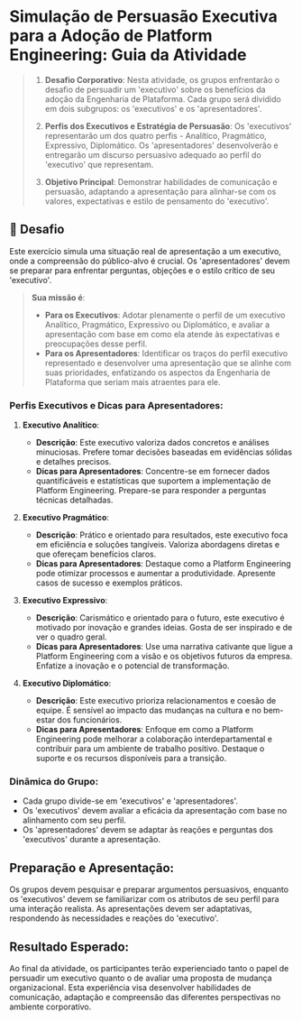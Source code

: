 # Simulação de Persuasão Executiva para a Adoção de Platform Engineering: Guia da Atividade

> 1. **Desafio Corporativo**: Nesta atividade, os grupos enfrentarão o desafio de persuadir um 'executivo' sobre os benefícios da adoção da Engenharia de Plataforma. Cada grupo será dividido em dois subgrupos: os 'executivos' e os 'apresentadores'.
> 
> 2. **Perfis dos Executivos e Estratégia de Persuasão**: Os 'executivos' representarão um dos quatro perfis - Analítico, Pragmático, Expressivo, Diplomático. Os 'apresentadores' desenvolverão e entregarão um discurso persuasivo adequado ao perfil do 'executivo' que representam.
> 
> 3. **Objetivo Principal**: Demonstrar habilidades de comunicação e persuasão, adaptando a apresentação para alinhar-se com os valores, expectativas e estilo de pensamento do 'executivo'.

## 🚀 Desafio
Este exercício simula uma situação real de apresentação a um executivo, onde a compreensão do público-alvo é crucial. Os 'apresentadores' devem se preparar para enfrentar perguntas, objeções e o estilo crítico de seu 'executivo'.

> **Sua missão é**:
> - **Para os Executivos**: Adotar plenamente o perfil de um executivo Analítico, Pragmático, Expressivo ou Diplomático, e avaliar a apresentação com base em como ela atende às expectativas e preocupações desse perfil.
> - **Para os Apresentadores**: Identificar os traços do perfil executivo representado e desenvolver uma apresentação que se alinhe com suas prioridades, enfatizando os aspectos da Engenharia de Plataforma que seriam mais atraentes para ele.

### Perfis Executivos e Dicas para Apresentadores:

1. **Executivo Analítico**:
   - **Descrição**: Este executivo valoriza dados concretos e análises minuciosas. Prefere tomar decisões baseadas em evidências sólidas e detalhes precisos.
   - **Dicas para Apresentadores**: Concentre-se em fornecer dados quantificáveis e estatísticas que suportem a implementação de Platform Engineering. Prepare-se para responder a perguntas técnicas detalhadas.

2. **Executivo Pragmático**:
   - **Descrição**: Prático e orientado para resultados, este executivo foca em eficiência e soluções tangíveis. Valoriza abordagens diretas e que ofereçam benefícios claros.
   - **Dicas para Apresentadores**: Destaque como a Platform Engineering pode otimizar processos e aumentar a produtividade. Apresente casos de sucesso e exemplos práticos.

3. **Executivo Expressivo**:
   - **Descrição**: Carismático e orientado para o futuro, este executivo é motivado por inovação e grandes ideias. Gosta de ser inspirado e de ver o quadro geral.
   - **Dicas para Apresentadores**: Use uma narrativa cativante que ligue a Platform Engineering com a visão e os objetivos futuros da empresa. Enfatize a inovação e o potencial de transformação.

4. **Executivo Diplomático**:
   - **Descrição**: Este executivo prioriza relacionamentos e coesão de equipe. É sensível ao impacto das mudanças na cultura e no bem-estar dos funcionários.
   - **Dicas para Apresentadores**: Enfoque em como a Platform Engineering pode melhorar a colaboração interdepartamental e contribuir para um ambiente de trabalho positivo. Destaque o suporte e os recursos disponíveis para a transição.

### Dinâmica do Grupo:
- Cada grupo divide-se em 'executivos' e 'apresentadores'.
- Os 'executivos' devem avaliar a eficácia da apresentação com base no alinhamento com seu perfil.
- Os 'apresentadores' devem se adaptar às reações e perguntas dos 'executivos' durante a apresentação.

## Preparação e Apresentação:

Os grupos devem pesquisar e preparar argumentos persuasivos, enquanto os 'executivos' devem se familiarizar com os atributos de seu perfil para uma interação realista. As apresentações devem ser adaptativas, respondendo às necessidades e reações do 'executivo'.

## Resultado Esperado:
Ao final da atividade, os participantes terão experienciado tanto o papel de persuadir um executivo quanto o de avaliar uma proposta de mudança organizacional. Esta experiência visa desenvolver habilidades de comunicação, adaptação e compreensão das diferentes perspectivas no ambiente corporativo.